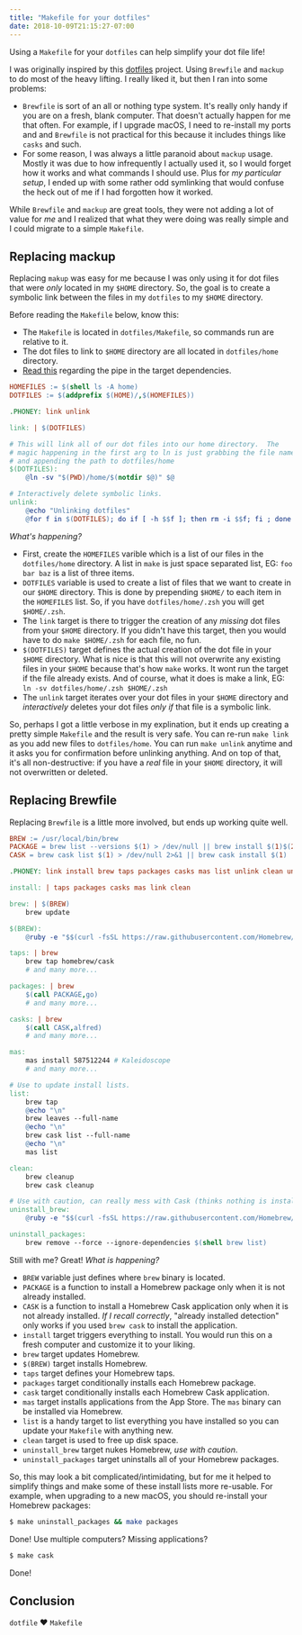 ```yaml
---
title: "Makefile for your dotfiles"
date: 2018-10-09T21:15:27-07:00
---
```


Using a `Makefile` for your `dotfiles` can help simplify your dot file life!

<!--more-->

I was originally inspired by this [dotfiles](https://github.com/driesvints/dotfiles)
project.  Using `Brewfile` and `mackup` to do most of the heavy lifting.  I
really liked it, but then I ran into some problems:

* `Brewfile` is sort of an all or nothing type system.  It's really only handy
  if you are on a fresh, blank computer.  That doesn't actually happen for me
  that often.  For example, if I upgrade macOS, I need to re-install my ports and
  and `Brewfile` is not practical for this because it includes things like `casks`
  and such.
* For some reason, I was always a little paranoid about `mackup` usage.  Mostly
  it was due to how infrequently I actually used it, so I would forget how it works
  and what commands I should use.  Plus for _my particular setup_, I ended
  up with some rather odd symlinking that would confuse the heck out of me if I had
  forgotten how it worked.

While `Brewfile` and `mackup` are great tools, they were not adding a lot of value
for _me_ and I realized that what they were doing was really simple and I could
migrate to a simple `Makefile`.

## Replacing mackup

Replacing `makup` was easy for me because I was only using it for dot files that
were _only_ located in my `$HOME` directory.  So, the goal is to create a symbolic
link between the files in my `dotfiles` to my `$HOME` directory.

Before reading the `Makefile` below, know this:

* The `Makefile` is located in `dotfiles/Makefile`, so commands run are relative to it.
* The dot files to link to `$HOME` directory are all located in `dotfiles/home` directory.
* [Read this](https://www.gnu.org/software/make/manual/make.html#Prerequisite-Types)
  regarding the pipe in the target dependencies.

```makefile
HOMEFILES := $(shell ls -A home)
DOTFILES := $(addprefix $(HOME)/,$(HOMEFILES))

.PHONEY: link unlink

link: | $(DOTFILES)

# This will link all of our dot files into our home directory.  The
# magic happening in the first arg to ln is just grabbing the file name
# and appending the path to dotfiles/home
$(DOTFILES):
	@ln -sv "$(PWD)/home/$(notdir $@)" $@

# Interactively delete symbolic links.
unlink:
	@echo "Unlinking dotfiles"
	@for f in $(DOTFILES); do if [ -h $$f ]; then rm -i $$f; fi ; done
```

_What's happening?_

* First, create the `HOMEFILES` varible which is a list of our files in the
  `dotfiles/home` directory.  A list in `make` is just space separated list,
  EG: `foo bar baz` is a list of three items.
* `DOTFILES` variable is used to create a list of files that we want to create in
  our `$HOME` directory.  This is done by prepending `$HOME/` to each
  item in the `HOMEFILES` list.  So, if you have `dotfiles/home/.zsh` you
  will get `$HOME/.zsh`.
* The `link` target is there to trigger the creation of any _missing_ dot files
  from your `$HOME` directory.  If you didn't have this target, then you would
  have to do `make $HOME/.zsh` for each file, no fun.
* `$(DOTFILES)` target defines the actual creation of the dot file in your
  `$HOME` directory.  What is nice is that this will not overwrite any
  existing files in your `$HOME` because that's how `make` works.  It wont
  run the target if the file already exists.  And of course, what it does
  is make a link, EG: `ln -sv dotfiles/home/.zsh $HOME/.zsh`
* The `unlink` target iterates over your dot files in your `$HOME` directory
  and _interactively_ deletes your dot files _only if_ that file is a symbolic link.

So, perhaps I got a little verbose in my explination, but it ends up creating
a pretty simple `Makefile` and the result is very safe.  You can re-run `make link`
as you add new files to `dotfiles/home`.  You can run `make unlink` anytime and
it asks you for confirmation before unlinking anything.  And on top of that,
it's all non-destructive: if you have a _real_ file in your `$HOME` directory,
it will not overwritten or deleted.

## Replacing Brewfile

Replacing `Brewfile` is a little more involved, but ends up working quite well.

```makefile
BREW := /usr/local/bin/brew
PACKAGE = brew list --versions $(1) > /dev/null || brew install $(1)$(2)
CASK = brew cask list $(1) > /dev/null 2>&1 || brew cask install $(1)

.PHONEY: link install brew taps packages casks mas list unlink clean uninstall_brew uninstall_packages

install: | taps packages casks mas link clean

brew: | $(BREW)
	brew update

$(BREW):
	@ruby -e "$$(curl -fsSL https://raw.githubusercontent.com/Homebrew/install/master/install)"

taps: | brew
	brew tap homebrew/cask
	# and many more...

packages: | brew
	$(call PACKAGE,go)
	# and many more...

casks: | brew
	$(call CASK,alfred)
	# and many more...

mas:
	mas install 587512244 # Kaleidoscope
	# and many more...

# Use to update install lists.
list:
	brew tap
	@echo "\n"
	brew leaves --full-name
	@echo "\n"
	brew cask list --full-name
	@echo "\n"
	mas list

clean:
	brew cleanup
	brew cask cleanup

# Use with caution, can really mess with Cask (thinks nothing is installed).
uninstall_brew:
	@ruby -e "$$(curl -fsSL https://raw.githubusercontent.com/Homebrew/install/master/uninstall)"

uninstall_packages:
	brew remove --force --ignore-dependencies $(shell brew list)
```

Still with me? Great! _What is happening?_

* `BREW` variable just defines where `brew` binary is located.
* `PACKAGE` is a function to install a Homebrew package only when
  it is not already installed.
* `CASK` is a function to install a Homebrew Cask application only when
  it is not already installed.  _If I recall correctly_, "already installed
  detection" only works if you used `brew cask` to install the application.
* `install` target triggers everything to install.  You would run this on a fresh
  computer and customize it to your liking.
* `brew` target updates Homebrew.
* `$(BREW)` target installs Homebrew.
* `taps` target defines your Homebrew taps.
* `packages` target conditionally installs each Homebrew package.
* `cask` target conditionally installs each Homebrew Cask application.
* `mas` target installs applications from the App Store.  The
  `mas` binary can be installed via Homebrew.
* `list` is a handy target to list everything you have installed so you can
   update your `Makefile` with anything new.
* `clean` target is used to free up disk space.
* `uninstall_brew` target nukes Homebrew, _use with caution_.
* `uninstall_packages` target uninstalls all of your Homebrew packages.

So, this may look a bit complicated/intimidating, but for me it
helped to simplify things and make some of these install lists more
re-usable.  For example, when upgrading to a new macOS, you should
re-install your Homebrew packages:

```bash
$ make uninstall_packages && make packages
```

Done!  Use multiple computers? Missing applications?

```bash
$ make cask
```

Done!

## Conclusion

`dotfile` :heart: `Makefile`
